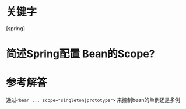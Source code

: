 # 关键字

 \[spring\]  


# 简述Spring配置 Bean的Scope?


# 参考解答

通过`<bean ... scope="singleton|prototype">`
来控制bean的单例还是多例
